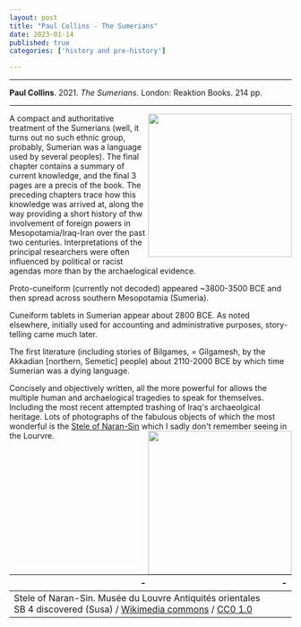 ```yaml
---
layout: post
title: "Paul Collins - The Sumerians"
date: 2023-01-14
published: true
categories: ['history and pre-history']

---
```



***
<b>Paul Collins</b>. 2021. _The Sumerians._  London: Reaktion Books. 214 pp.

***

<img align="right" src="https://reaktionbooks.co.uk/wp-content/uploads/2022/07/9781789144154-wpv_0x448.jpg"  width="256"  alt="">
A compact and authoritative treatment of the Sumerians (well, it turns out no such ethnic group, probably, Sumerian was a language used by several peoples).  The final chapter contains  a summary of current knowledge, and the final 3 pages are a precis of the book.  The preceding chapters trace how this knowledge was arrived at, along the way providing a short history of thw involvement of foreign powers in Mesopotamia/Iraq-Iran over the past two centuries. Interpretations of the principal researchers were often influenced by political or racist agendas more than by the archaelogical evidence.

Proto-cuneiform (currently not decoded) appeared ~3800-3500 BCE and then spread across southern Mesopotamia (Sumeria).

Cuneiform tablets in Sumerian appear about 2800 BCE.  As noted elsewhere, initially used for accounting and administrative purposes, story-telling came much later.

The first literature (including stories of Bilgames, = Gilgamesh, by the Akkadian [northern, Semetic] people) about 2110-2000 BCE by which time Sumerian was a dying language.

Concisely and objectively written, all the more powerful for allows the multiple human and archaelogical tragedies to speak for themselves.  Including the most recent attempted trashing of Iraq's archaeolgical heritage.  Lots of photographs of the fabulous objects  of which the most wonderful is the [Stele of Naran-Sin](https://en.wikipedia.org/wiki/Victory_Stele_of_Naram-Sin) which I sadly don't remember seeing in the Lourvre.  <img align="right" src="https://upload.wikimedia.org/wikipedia/commons/thumb/7/73/St%C3%A8le_de_Naram-Sin_-_Mus%C3%A9e_du_Louvre_Antiquit%C3%A9s_orientales_SB_4_%3B_AS_6065.jpg/450px-St%C3%A8le_de_Naram-Sin_-_Mus%C3%A9e_du_Louvre_Antiquit%C3%A9s_orientales_SB_4_%3B_AS_6065.jpg"  width="256"  alt="">


| - | - |
|---|---|
| Stele of Naran-Sin. Musée du Louvre Antiquités orientales SB 4 discovered (Susa) / [Wikimedia commons](https://commons.wikimedia.org/wiki/File:St%C3%A8le_de_Naram-Sin_-_Mus%C3%A9e_du_Louvre_Antiquit%C3%A9s_orientales_SB_4_;_AS_6065.jpg) / [CC0 1.0](https://creativecommons.org/publicdomain/zero/1.0/deed.en) |


